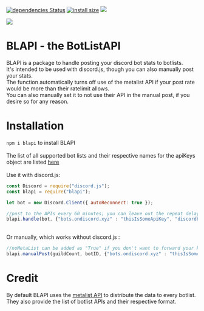   [![dependencies Status](https://david-dm.org/T0TProduction/BLAPI/status.svg)](https://david-dm.org/T0TProduction/BLAPI) [![install size](https://packagephobia.now.sh/badge?p=blapi@0.2.4)](https://packagephobia.now.sh/result?p=blapi@0.2.4) [![](https://data.jsdelivr.com/v1/package/npm/blapi/badge?style=rounded)](https://www.jsdelivr.com/package/npm/blapi)

<a href="https://nodei.co/npm/blapi/"><img src="https://nodei.co/npm/blapi.png"></a>
# BLAPI - the BotListAPI
BLAPI is a package to handle posting your discord bot stats to botlists.<br>
It's intended to be used with discord.js, though you can also manually post your stats.<br>
The function automatically turns off use of the metalist API if your post rate would be more than their ratelimit allows.<br>
You can also manually set it to not use their API in the manual post, if you desire so for any reason.
# Installation
`npm i blapi` to install BLAPI <br>
<br>
The list of all supported bot lists and their respective names for the apiKeys object are listed [here](https://themetalist.org/api/docs#count)
<br><br>
Use it with discord.js:

```js
const Discord = require("discord.js");
const blapi = require("blapi");

let bot = new Discord.Client({ autoReconnect: true });

//post to the APIs every 60 minutes; you can leave out the repeat delay as it defaults to 30
blapi.handle(bot, {"bots.ondiscord.xyz" : "thisIsSomeApiKey", "discordbots.org" : "thisIsSomeOtherApiKey"}, 60); 
```
<br>
Or manually, which works without discord.js :

```js
//noMetaList can be added as "True" if you don't want to forward your keys to 3rd party APIs or need to ignore their ratelimit
blapi.manualPost(guildCount, botID, {"bots.ondiscord.xyz" : "thisIsSomeApiKey", "discordbots.org" : "thisIsSomeOtherApiKey"}, noMetaList);
```


# Credit
By default BLAPI uses the [metalist API](https://themetalist.org/api/docs) to distribute the data to every botlist.<br>
They also provide the list of botlist APIs and their respective format.
